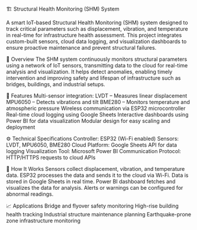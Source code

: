 🏗 Structural Health Monitoring (SHM) System

A smart IoT-based Structural Health Monitoring (SHM) system designed to track critical parameters such as displacement, vibration, and temperature in real-time for infrastructure health assessment. This project integrates custom-built sensors, cloud data logging, and visualization dashboards to ensure proactive maintenance and prevent structural failures.

📌 Overview
The SHM system continuously monitors structural parameters using a network of IoT sensors, transmitting data to the cloud for real-time analysis and visualization. It helps detect anomalies, enabling timely intervention and improving safety and lifespan of infrastructure such as bridges, buildings, and industrial setups.

🔹 Features
Multi-sensor integration:
LVDT – Measures linear displacement
MPU6050 – Detects vibrations and tilt
BME280 – Monitors temperature and atmospheric pressure
Wireless communication via ESP32 microcontroller
Real-time cloud logging using Google Sheets
Interactive dashboards using Power BI for data visualization
Modular design for easy scaling and deployment

⚙️ Technical Specifications
Controller: ESP32 (Wi-Fi enabled)
Sensors: LVDT, MPU6050, BME280
Cloud Platform: Google Sheets API for data logging
Visualization Tool: Microsoft Power BI
Communication Protocol: HTTP/HTTPS requests to cloud APIs

🚀 How It Works
Sensors collect displacement, vibration, and temperature data.
ESP32 processes the data and sends it to the cloud via Wi-Fi.
Data is stored in Google Sheets in real time.
Power BI dashboard fetches and visualizes the data for analysis.
Alerts or warnings can be configured for abnormal readings.

📈 Applications
Bridge and flyover safety monitoring
High-rise building health tracking
Industrial structure maintenance planning
Earthquake-prone zone infrastructure monitoring
